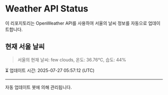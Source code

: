 
# Weather API Status

이 리포지토리는 OpenWeather API를 사용하여 서울의 날씨 정보를 자동으로 업데이트합니다.

## 현재 서울 날씨
> 서울의 현재 날씨: few clouds, 온도: 36.76°C, 습도: 44%

⏳ 업데이트 시간: 2025-07-27 05:57:12 (UTC)

---
자동 업데이트 봇에 의해 관리됩니다.
